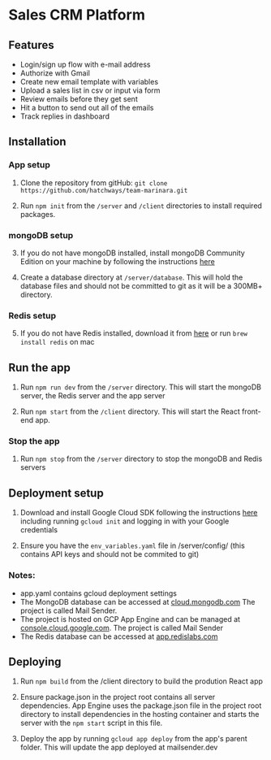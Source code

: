 # Sales CRM Platform

## Features

- Login/sign up flow with e-mail address
- Authorize with Gmail
- Create new email template with variables
- Upload a sales list in csv or input via form
- Review emails before they get sent
- Hit a button to send out all of the emails
- Track replies in dashboard

## Installation

### App setup

1. Clone the repository from gitHub: `git clone https://github.com/hatchways/team-marinara.git`

2. Run `npm init` from the `/server` and `/client` directories to install required packages.

### mongoDB setup

3. If you do not have mongoDB installed, install mongoDB Community Edition on your machine by following the instructions [here](https://docs.mongodb.com/manual/installation/)

4. Create a database directory at `/server/database`. This will hold the database files and should not be committed to git as it will be a 300MB+ directory.

### Redis setup

5. If you do not have Redis installed, download it from [here](https://redis.io/download) or run `brew install redis` on mac

## Run the app

1. Run `npm run dev` from the `/server` directory. This will start the mongoDB server, the Redis server and the app server

2. Run `npm start` from the `/client` directory. This will start the React front-end app.

### Stop the app

1. Run `npm stop` from the `/server` directory to stop the mongoDB and Redis servers

## Deployment setup

1. Download and install Google Cloud SDK following the instructions [here](https://cloud.google.com/sdk/docs#mac) including running `gcloud init` and logging in with your Google credentials

2. Ensure you have the `env_variables.yaml` file in /server/config/ (this contains API keys and should not be commited to git)

### Notes:

- app.yaml contains gcloud deployment settings
- The MongoDB database can be accessed at [cloud.mongodb.com](cloud.mongodb.com) The project is called Mail Sender.
- The project is hosted on GCP App Engine and can be managed at [console.cloud.google.com](console.cloud.google.com). The project is called Mail Sender
- The Redis database can be accessed at [app.redislabs.com](app.redislabs.com)

## Deploying

1. Run `npm build` from the /client directory to build the prodution React app

2. Ensure package.json in the project root contains all server dependencies. App Engine uses the package.json file in the project root directory to install dependencies in the hosting container and starts the server with the `npm start` script in this file.

3. Deploy the app by running `gcloud app deploy` from the app's parent folder. This will update the app deployed at mailsender.dev
